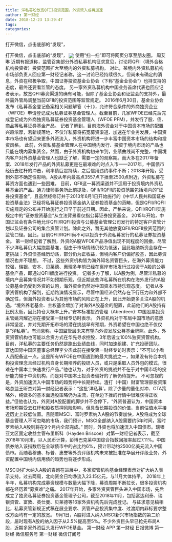 ```yaml
---
title: 洋私募盼放宽QFII投资范围，外资流入或再加速
author: 第一财经
date: 2018-12-23 13:29:47
tags: 
categories: 
---
```

打开微信，点击底部的“发现”，
<!-- more -->
打开微信，点击底部的“发现”，
<img align="center" border="0" src="https://imgcdn.yicai.com/uppics/images/2018/12/882e169f1c9cf959e0807232a3326cc6.jpg" />
使用“扫一扫”即可将网页分享至朋友圈。
周艾琳
近期有报道称，监管召集部分外资私募机构征求意见，讨论将QFII（境外合格机构投资者）投资范围扩大至境内的外资私募机构。
对此，某境内外资私募机构市场部负责人回应第一财经记者称，这一讨论已经持续很久，但尚未有确定的消息，外资在积极争取，中国证券投资基金业协会（下称“基金业协会”）也持支持的态度，最终还要看监管的态度。
另一家外资私募机构中国业务首席代表也回应记者表示，放宽QFII募资渠道的确有可能，但除了基金业协会和证监会的支持外，最终需外管局调整当前QFII的投资范围等监管规定。
2016年6月30日，基金业协会发布《私募基金登记备案相关问题解答（十）》，允许符合条件的外商独资企业（WFOE）申请登记成为私募证券基金管理人。截至目前，几家WFOE已经先后完成登记成为外商独资私募证券投资基金管理人（WFOE PFM），并发行了股、债、商品等私募证券基金产品。
记者了解到，目前海外资金对于中国资本市场的配置兴趣浓厚，若新规落地，不仅洋私募将拓宽募资渠道、加速在华业务发展，中国资本市场也有望迎来更多外资流入，外资机构将进一步丰富中国资本市场的结构和投资风格。
此前，外资私募基金管理人在中国境内发行、投资于境内市场的产品也只能在境内募集资金。然而，由于外资机构初来乍到，业绩曲线尚不完整，中国境内客户对外资基金管理人也缺乏了解，需要一定的观察期。而大多在2017年备案、2018年发行产品的外资私募更是在最艰难的时点入市——2017年，中国债市经历去杠杆的冲击，利率债巨震持续，之后信用违约事件不断；2018年开始，受到外部不确定性影响，A股从年内最高点3557点下挫至2500点附近，外资私募在募资方面也遇到一些困难。
目前，QFII这一募资渠道并不适用于投资境内外资私募基金的产品。通力律师事务所此前提及，QFII/RQFII的投资范围包括境内的“证券投资基金”，且虽然经修订并于2013年6月1日开始施行的《中华人民共和国证券投资基金法》已经将私募证券投资基金纳入证券投资基金的范畴，但是QFII/RQFII实施规定的公布并开始施行之日早于前述日期。因此，严格来说，QFII/RQFII实施规定中的“证券投资基金”从立法背景看仅指公募证券投资基金。
2015年开始，中国证监会有条件地允许QFII/RQFII投资与公募基金管理公司发行的特定客户资管计划以及证券公司的集合资管计划。除此之外，暂无其他放宽QFII/RQFII投资范围的监管口径。因此，目前QFII/RQFII尚不可以投资于外资私募发行的私募证券投资基金。
第一财经记者了解到，外资的A股WFOE产品净值出现不同程度的回撤，尽管不少洋私募仍大幅跑赢基准，但由于市场情绪仍较为低迷，因此吸纳新资金存在一定挑战；外资债基经历动荡，部分仍为正收益，但境内客户仍偏好股基，因此募资情况也并不理想。
不过，这些外资机构皆为海外知名资管巨头，在海外募资能力较强，瑞银、安本、贝莱德、惠理多年前已经在离岸市场发行过投资于A股的公募基金产品，即通过QFII额度进行投资。
记者多方了解，以A股为例，尽管洋私募的境内产品募集情况并不如预期乐观，但近期这些洋私募所在机构在海外发行的A股公募基金仍受到外资的认购，海外资金仍然对中国资本市持乐观态度。
记者从多家资管机构了解到，近期路演情况显示，尽管中国经济仍然存在下行压力和外部不确定性，但海外投资者认为其他市场的风险正在上升，因此开始更多关注A股的机遇。“境外养老基金、主权基金增加了对海外A股基金的配置，此前他们的A股持有比例太低，因此持仓大概率上升。”安本标准投资管理（Aberdeen）中国股票投资主管姚鸿耀近期在接受第一财经专访时表示。
外资机构对于布局中国市场的意愿非常坚定，并对先期开拓市场的潜在挑战早有预期，外资希望在中国也绝不仅仅是“洋私募”。有消息称，中国监管层未来有望向外资发放公募基金牌照。此外，外资资管机构也可能以合资方式在华先寻求控股，3年后设立100%独资资管机构。
目前，洋私募的主要任务仍然是跑出业绩曲线，同时加速组建、扩充投研团队。
富达国际中国区董事总经理李少杰此前在接受第一财经专访时表示：“不可以小看人员配备这一点，这是所有WFOE在中国遇到的最大挑战之一，如果没有符合本机构投资理念且经过机构自身长期培养的投研人员，或只是采取人员外包的模式，很难在中国本土快速发行产品。”他也认为，对于外资的挑战并不在于对中国市场的投研能力输于中资机构，而是对中国本土投资者偏好的了解仍待提升。
不可忽视的是，外资加速流入中国市场的趋势将中长期持续。渣打（中国）财富管理部投资策略总监王昕杰对第一财经记者表示：“这批‘洋私募’，除了少量的量化对冲、CTA策略外，纯做多的基本面选股策略仍为主流，在单边下挫的行情中很难获得正收益。”但他也认为，外资对A股配置的脚步并不会停下，“外资普遍认为，中国资本市场短期受去杠杆和股权质押风险影响，但具备长期投资的价值，当前估值水平接近历史上较低位置。且随着MSCI、富时罗素纳入A股的节奏加快，A股将成为全球基金管理人不可忽略的市场，我们预计，MSCI全部纳入A股需要约5年时间，富时罗素纳入A股则将在9个月内全部完成。”
同时，外资也将加速流入中国债市。瑞银亚太区固定收益主管布里斯科（Hayden Briscoe）对第一财经记者表示，截至2018年10月末，以人民币计算，彭博巴克莱中国综合指数回报率超过7.11%。中国债券纳入该指数后在全球债市中的占比约6%，预计带动约2500亿美元流入中国债市。而随着穆迪、标普、惠誉等外资评级机构未来被批准在华展开评级业务，外资配置中国境内信用债的趋势也将逐步形成。
 
 
MSCI对扩大纳入A股的咨询在进展中，多家资管机构基金经理表示对扩大纳入表示支持。过去两周，北向资金日均净流入23.15亿元，与11月大体持平。
2018年上半年，私募机构完成募资规模与数量大幅下降，募资周期不断拉长，很多投资机构都在经历着“募资难”之痛。
2017年开始，多家外资资管巨头进入中国市场，先后成立了独资私募证券投资基金管理子公司，截至2018年11月，包括富达利泰、瑞银资管、富敦、英仕曼、贝莱德等16家外资机构先后完成登记。
与征求意见稿相比，私募资管新规正式稿在展业要求、资管产品投资集中度、过渡期内非标要求整改方面均有一定的放宽。
9月1日，A股将进入纳入MSCI新兴市场指数的第二阶段，届时现有A股的纳入因子从2.5%提高至5%。不少外资巨头早已抢先布局A股，近期多家外资巨头发行WFOE基金。
第一财经
APP
第一财经
日报微博
第一财经
微信服务号
第一财经
微信订阅号
